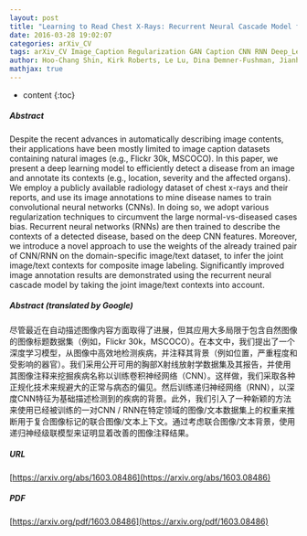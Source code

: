 ```yaml
---
layout: post
title: "Learning to Read Chest X-Rays: Recurrent Neural Cascade Model for Automated Image Annotation"
date: 2016-03-28 19:02:07
categories: arXiv_CV
tags: arXiv_CV Image_Caption Regularization GAN Caption CNN RNN Deep_Learning
author: Hoo-Chang Shin, Kirk Roberts, Le Lu, Dina Demner-Fushman, Jianhua Yao, Ronald M Summers
mathjax: true
---
```


* content
{:toc}

##### Abstract
Despite the recent advances in automatically describing image contents, their applications have been mostly limited to image caption datasets containing natural images (e.g., Flickr 30k, MSCOCO). In this paper, we present a deep learning model to efficiently detect a disease from an image and annotate its contexts (e.g., location, severity and the affected organs). We employ a publicly available radiology dataset of chest x-rays and their reports, and use its image annotations to mine disease names to train convolutional neural networks (CNNs). In doing so, we adopt various regularization techniques to circumvent the large normal-vs-diseased cases bias. Recurrent neural networks (RNNs) are then trained to describe the contexts of a detected disease, based on the deep CNN features. Moreover, we introduce a novel approach to use the weights of the already trained pair of CNN/RNN on the domain-specific image/text dataset, to infer the joint image/text contexts for composite image labeling. Significantly improved image annotation results are demonstrated using the recurrent neural cascade model by taking the joint image/text contexts into account.

##### Abstract (translated by Google)
尽管最近在自动描述图像内容方面取得了进展，但其应用大多局限于包含自然图像的图像标题数据集（例如，Flickr 30k，MSCOCO）。在本文中，我们提出了一个深度学习模型，从图像中高效地检测疾病，并注释其背景（例如位置，严重程度和受影响的器官）。我们采用公开可用的胸部X射线放射学数据集及其报告，并使用其图像注释来挖掘疾病名称以训练卷积神经网络（CNN）。这样做，我们采取各种正规化技术来规避大的正常与病态的偏见。然后训练递归神经网络（RNN），以深度CNN特征为基础描述检测到的疾病的背景。此外，我们引入了一种新颖的方法来使用已经被训练的一对CNN / RNN在特定领域的图像/文本数据集上的权重来推断用于复合图像标记的联合图像/文本上下文。通过考虑联合图像/文本背景，使用递归神经级联模型来证明显着改善的图像注释结果。

##### URL
[https://arxiv.org/abs/1603.08486](https://arxiv.org/abs/1603.08486)

##### PDF
[https://arxiv.org/pdf/1603.08486](https://arxiv.org/pdf/1603.08486)


